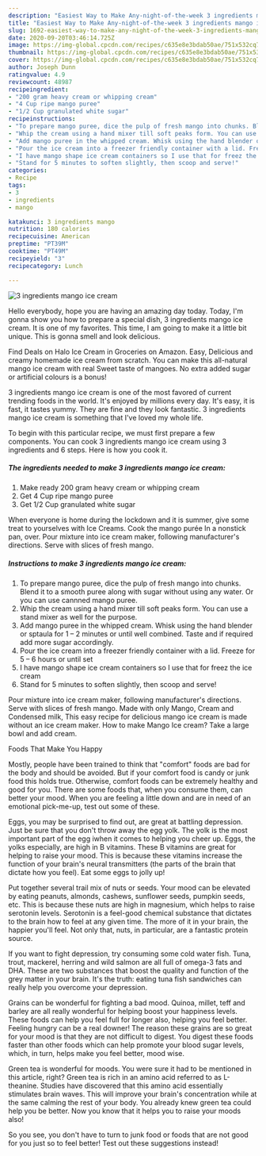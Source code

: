 ```yaml
---
description: "Easiest Way to Make Any-night-of-the-week 3 ingredients mango ice cream"
title: "Easiest Way to Make Any-night-of-the-week 3 ingredients mango ice cream"
slug: 1692-easiest-way-to-make-any-night-of-the-week-3-ingredients-mango-ice-cream
date: 2020-09-20T03:46:14.725Z
image: https://img-global.cpcdn.com/recipes/c635e8e3bdab50ae/751x532cq70/3-ingredients-mango-ice-cream-recipe-main-photo.jpg
thumbnail: https://img-global.cpcdn.com/recipes/c635e8e3bdab50ae/751x532cq70/3-ingredients-mango-ice-cream-recipe-main-photo.jpg
cover: https://img-global.cpcdn.com/recipes/c635e8e3bdab50ae/751x532cq70/3-ingredients-mango-ice-cream-recipe-main-photo.jpg
author: Joseph Dunn
ratingvalue: 4.9
reviewcount: 48987
recipeingredient:
- "200 gram heavy cream or whipping cream"
- "4 Cup ripe mango puree"
- "1/2 Cup granulated white sugar"
recipeinstructions:
- "To prepare mango puree, dice the pulp of fresh mango into chunks. Blend it to a smooth puree along with sugar without using any water. Or you can use cannned mango puree."
- "Whip the cream using a hand mixer till soft peaks form. You can use a stand mixer as well for the purpose."
- "Add mango puree in the whipped cream. Whisk using the hand blender or sptaula for 1 – 2 minutes or until well combined. Taste and if required add more sugar accordingly."
- "Pour the ice cream into a freezer friendly container with a lid. Freeze for 5 – 6 hours or until set"
- "I have mango shape ice cream containers so I use that for freez the ice cream"
- "Stand for 5 minutes to soften slightly, then scoop and serve!"
categories:
- Recipe
tags:
- 3
- ingredients
- mango

katakunci: 3 ingredients mango 
nutrition: 180 calories
recipecuisine: American
preptime: "PT39M"
cooktime: "PT49M"
recipeyield: "3"
recipecategory: Lunch

---
```



![3 ingredients mango ice cream](https://img-global.cpcdn.com/recipes/c635e8e3bdab50ae/751x532cq70/3-ingredients-mango-ice-cream-recipe-main-photo.jpg)

Hello everybody, hope you are having an amazing day today. Today, I'm gonna show you how to prepare a special dish, 3 ingredients mango ice cream. It is one of my favorites. This time, I am going to make it a little bit unique. This is gonna smell and look delicious.

Find Deals on Halo Ice Cream in Groceries on Amazon. Easy, Delicious and creamy homemade ice cream from scratch. You can make this all-natural mango ice cream with real Sweet taste of mangoes. No extra added sugar or artificial colours is a bonus!

3 ingredients mango ice cream is one of the most favored of current trending foods in the world. It's enjoyed by millions every day. It's easy, it is fast, it tastes yummy. They are fine and they look fantastic. 3 ingredients mango ice cream is something that I've loved my whole life.


To begin with this particular recipe, we must first prepare a few components. You can cook 3 ingredients mango ice cream using 3 ingredients and 6 steps. Here is how you cook it.

<!--inarticleads1-->

##### The ingredients needed to make 3 ingredients mango ice cream:

1. Make ready 200 gram heavy cream or whipping cream
1. Get 4 Cup ripe mango puree
1. Get 1/2 Cup granulated white sugar


When everyone is home during the lockdown and it is summer, give some treat to yourselves with Ice Creams. Cook the mango purée In a nonstick pan, over. Pour mixture into ice cream maker, following manufacturer&#39;s directions. Serve with slices of fresh mango. 

<!--inarticleads2-->

##### Instructions to make 3 ingredients mango ice cream:

1. To prepare mango puree, dice the pulp of fresh mango into chunks. Blend it to a smooth puree along with sugar without using any water. Or you can use cannned mango puree.
1. Whip the cream using a hand mixer till soft peaks form. You can use a stand mixer as well for the purpose.
1. Add mango puree in the whipped cream. Whisk using the hand blender or sptaula for 1 – 2 minutes or until well combined. Taste and if required add more sugar accordingly.
1. Pour the ice cream into a freezer friendly container with a lid. Freeze for 5 – 6 hours or until set
1. I have mango shape ice cream containers so I use that for freez the ice cream
1. Stand for 5 minutes to soften slightly, then scoop and serve!


Pour mixture into ice cream maker, following manufacturer&#39;s directions. Serve with slices of fresh mango. Made with only Mango, Cream and Condensed milk, This easy recipe for delicious mango ice cream is made without an ice cream maker. How to make Mango Ice cream? Take a large bowl and add cream. 

Foods That Make You Happy


Mostly, people have been trained to think that "comfort" foods are bad for the body and should be avoided. But if your comfort food is candy or junk food this holds true. Otherwise, comfort foods can be extremely healthy and good for you. There are some foods that, when you consume them, can better your mood. When you are feeling a little down and are in need of an emotional pick-me-up, test out some of these.

Eggs, you may be surprised to find out, are great at battling depression. Just be sure that you don't throw away the egg yolk. The yolk is the most important part of the egg iwhen it comes to helping you cheer up. Eggs, the yolks especially, are high in B vitamins. These B vitamins are great for helping to raise your mood. This is because these vitamins increase the function of your brain's neural transmitters (the parts of the brain that dictate how you feel). Eat some eggs to jolly up!

Put together several trail mix of nuts or seeds. Your mood can be elevated by eating peanuts, almonds, cashews, sunflower seeds, pumpkin seeds, etc. This is because these nuts are high in magnesium, which helps to raise serotonin levels. Serotonin is a feel-good chemical substance that dictates to the brain how to feel at any given time. The more of it in your brain, the happier you'll feel. Not only that, nuts, in particular, are a fantastic protein source.

If you want to fight depression, try consuming some cold water fish. Tuna, trout, mackerel, herring and wild salmon are all full of omega-3 fats and DHA. These are two substances that boost the quality and function of the grey matter in your brain. It's the truth: eating tuna fish sandwiches can really help you overcome your depression. 

Grains can be wonderful for fighting a bad mood. Quinoa, millet, teff and barley are all really wonderful for helping boost your happiness levels. These foods can help you feel full for longer also, helping you feel better. Feeling hungry can be a real downer! The reason these grains are so great for your mood is that they are not difficult to digest. You digest these foods faster than other foods which can help promote your blood sugar levels, which, in turn, helps make you feel better, mood wise.

Green tea is wonderful for moods. You were sure it had to be mentioned in this article, right? Green tea is rich in an amino acid referred to as L-theanine. Studies have discovered that this amino acid essentially stimulates brain waves. This will improve your brain's concentration while at the same calming the rest of your body. You already knew green tea could help you be better. Now you know that it helps you to raise your moods also!

So you see, you don't have to turn to junk food or foods that are not good for you just so to feel better! Test out  these suggestions  instead!

